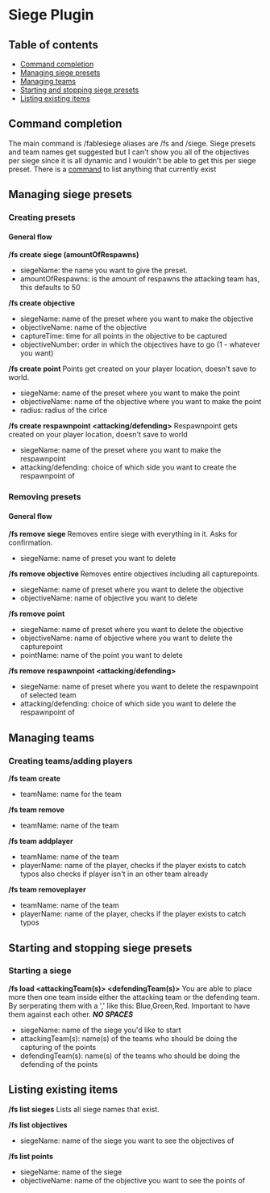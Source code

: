 # Siege Plugin
## Table of contents

- [Command completion](#command-completion)
- [Managing siege presets](#managing-siege-presets)
- [Managing teams](#managing-teams)
- [Starting and stopping siege presets](#starting-and-stopping)
- [Listing existing items](#listing-existing-items)

## Command completion

The main command is /fablesiege aliases are /fs and /siege.
Siege presets and team names get suggested but I can't show you all of the objectives per siege since it is all dynamic and I wouldn't be able to get this per siege preset. There is a [command](#listing-existing-items) to list anything that currently exist 

## Managing siege presets
### Creating presets
#### General flow

**/fs create siege <siegeName> (amountOfRespawns)**
-   siegeName: the name you want to give the preset.
-   amountOfRespawns: is the amount of respawns the attacking team has, this defaults to 50

**/fs create objective <siegeName> <objectiveName> <captureTime> <objectiveNumber>**
-   siegeName: name of the preset where you want to make the objective
-   objectiveName: name of the objective 
-   captureTime: time for all points in the objective to be captured
-   objectiveNumber: order in which the objectives have to go (1 - whatever you want)

**/fs create point <siegeName> <objectiveName> <pointName> <radius>**
Points get created on your player location, doesn't save to world.
-   siegeName: name of the preset where you want to make the point
-   objectiveName: name of the objective where you want to make the point
-   radius: radius of the cirlce

**/fs create respawnpoint <siege> <attacking/defending>**
Respawnpoint gets created on your player location, doesn't save to world
-   siegeName: name of the preset where you want to make the respawnpoint
-   attacking/defending: choice of which side you want to create the respawnpoint of

### Removing presets
#### General flow

**/fs remove siege <siegeName>**
Removes entire siege with everything in it. Asks for confirmation.
-   siegeName: name of preset you want to delete

**/fs remove objective <siegeName> <objectiveName>**
Removes entire objectives including all capturepoints.
-   siegeName: name of preset where you want to delete the objective
-   objectiveName: name of objective you want to delete

**/fs remove point <siegeName> <objectiveName> <pointName>**
-   siegeName: name of preset where you want to delete the objective
-   objectiveName: name of objective where you want to delete the capturepoint
-   pointName: name of the point you want to delete

**/fs remove respawnpoint <siegeName> <attacking/defending>**
-   siegeName: name of preset where you want to delete the respawnpoint of selected team
-   attacking/defending: choice of which side you want to delete the respawnpoint of

## Managing teams
### Creating teams/adding players

**/fs team create <teamName>**
-   teamName: name for the team

**/fs team remove <teamName>**
-   teamName: name of the team

**/fs team addplayer <teamName> <playerName>**
-   teamName: name of the team
-   playerName: name of the player, checks if the player exists to catch typos also checks if player isn't in an other team already

**/fs team removeplayer <teamName> <playerName>**
-   teamName: name of the team
-   playerName: name of the player, checks if the player exists to catch typos

## Starting and stopping siege presets
### Starting a siege

**/fs load <siegeName> <attackingTeam(s)> <defendingTeam(s)>**
You are able to place more then one team inside either the attacking team or the defending team. By serperating them with a ',' like this: Blue,Green,Red. Important to have them against each other. ***NO SPACES***
-   siegeName: name of the siege you'd like to start 
-   attackingTeam(s): name(s) of the teams who should be doing the capturing of the points
-   defendingTeam(s): name(s) of the teams who should be doing the defending of the points

## Listing existing items

**/fs list sieges**
Lists all siege names that exist.

**/fs list objectives <siegeName>**
-   siegeName: name of the siege you want to see the objectives of

**/fs list points <siegeName> <objectiveName>**
-   siegeName: name of the siege
-   objectiveName: name of the objective you want to see the points of

  


    
















